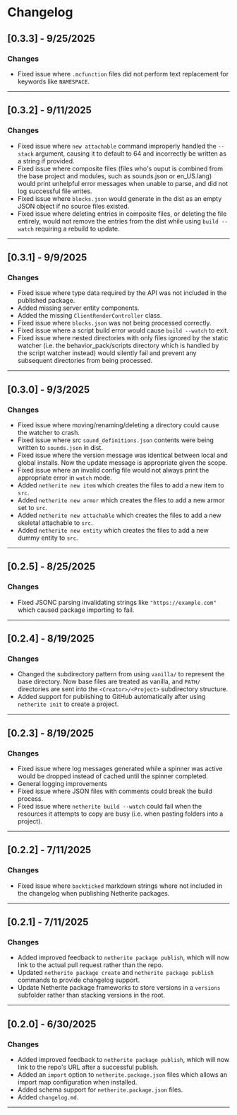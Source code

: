 # Changelog
## [0.3.3] - 9/25/2025
### Changes
- Fixed issue where `.mcfunction` files did not perform text replacement for keywords like `NAMESPACE`.
---
## [0.3.2] - 9/11/2025
### Changes
- Fixed issue where `new attachable` command improperly handled the `--stack` argument, causing it to default to 64 and incorrectly be written as a string if provided.
- Fixed issue where composite files (files who's ouput is combined from the base project and modules, such as sounds.json or en_US.lang) would print unhelpful error messages when unable to parse, and did not log successful file writes.
- Fixed issue where `blocks.json` would generate in the dist as an empty JSON object if no source files existed.
- Fixed issue where deleting entries in composite files, or deleting the file entirely, would not remove the entries from the dist while using `build --watch` requiring a rebuild to update.
---
## [0.3.1] - 9/9/2025
### Changes
- Fixed issue where type data required by the API was not included in the published package.
- Added missing server entity components.
- Added the missing `ClientRenderController` class.
- Fixed issue where `blocks.json` was not being processed correctly.
- Fixed issue where a script build error would cause `build --watch` to exit.
- Fixed issue where nested directories with only files ignored by the static watcher (i.e. the behavior_pack/scripts directory which is handled by the script watcher instead) would silently fail and prevent any subsequent directories from being processed.
---
## [0.3.0] - 9/3/2025
### Changes
- Fixed issue where moving/renaming/deleting a directory could cause the watcher to crash.
- Fixed issue where src `sound_definitions.json` contents were being written to `sounds.json` in dist.
- Fixed issue where the version message was identical between local and global installs. Now the update message is appropriate given the scope.
- Fixed issue where an invalid config file would not always print the appropriate error in `watch` mode.
- Added `netherite new item` which creates the files to add a new item to `src`.
- Added `netherite new armor` which creates the files to add a new armor set to `src`.
- Added `netherite new attachable` which creates the files to add a new skeletal attachable to `src`.
- Added `netherite new entity` which creates the files to add a new dummy entity to `src`.
---
## [0.2.5] - 8/25/2025
### Changes
- Fixed JSONC parsing invalidating strings like `"https://example.com"` which caused package importing to fail.
---
## [0.2.4] - 8/19/2025
### Changes
- Changed the subdirectory pattern from using `vanilla/` to represent the base directory. Now base files are treated as vanilla, and `PATH/` directories are sent into the `<Creator>/<Project>` subdirectory structure.
- Added support for publishing to GitHub automatically after using `netherite init` to create a project.
---
## [0.2.3] - 8/19/2025
### Changes
- Fixed issue where log messages generated while a spinner was active would be dropped instead of cached until the spinner completed.
- General logging improvements
- Fixed issue where JSON files with comments could break the build process.
- Fixed issue where `netherite build --watch` could fail when the resources it attempts to copy are busy (i.e. when pasting folders into a project).
---
## [0.2.2] - 7/11/2025
### Changes
- Fixed issue where `backticked` markdown strings where not included in the changelog when publishing Netherite packages.
---
## [0.2.1] - 7/11/2025
### Changes
- Added improved feedback to `netherite package publish`, which will now link to the actual pull request rather than the repo.
- Updated `netherite package create` and `netherite package publish` commands to provide changelog support.
- Update Netherite package frameworks to store versions in a `versions` subfolder rather than stacking versions in the root.
---
## [0.2.0] - 6/30/2025
### Changes
- Added improved feedback to `netherite package publish`, which will now link to the repo's URL after a successful publish.
- Added an `import` option to `netherite.package.json` files which allows an import map configuration when installed.
- Added schema support for `netherite.package.json` files.
- Added `changelog.md`.
---
